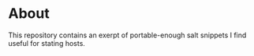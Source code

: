 # About

This repository contains an exerpt of portable-enough salt snippets I find useful for stating hosts.
